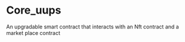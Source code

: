 # Core_uups
An upgradable smart contract that interacts with an Nft contract and a market place contract
